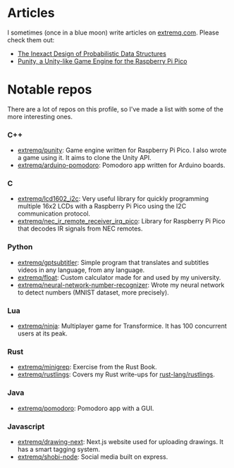 # Articles

I sometimes (once in a blue moon) write articles on [extremq.com](https://extremq.com). Please check them out:
- [The Inexact Design of Probabilistic Data Structures](https://www.extremq.com/2023/10/29/probabilistic-data-structures/)
- [Punity, a Unity-like Game Engine for the Raspberry Pi Pico](https://www.extremq.com/2023/05/22/punity/)

# Notable repos

There are a lot of repos on this profile, so I've made a list with some of the more interesting ones.

### C++
- [extremq/punity](https://github.com/extremq/punity): Game engine written for Raspberry Pi Pico. I also wrote a game using it. It aims to clone the Unity API. 
- [extremq/arduino-pomodoro](https://github.com/extremq/arduino-pomodoro): Pomodoro app written for Arduino boards.

### C
- [extremq/lcd1602_i2c](https://github.com/extremq/lcd1602_i2c): Very useful library for quickly programming multiple 16x2 LCDs with a Raspberry Pi Pico using the I2C communication protocol. 
- [extremq/nec_ir_remote_receiver_irq_pico](https://github.com/extremq/nec_ir_remote_receiver_irq_pico): Library for Raspberry Pi Pico that decodes IR signals from NEC remotes.

### Python
- [extremq/gptsubtitler](https://github.com/extremq/gptsubtitler): Simple program that translates and subtitles videos in any language, from any language.
- [extremq/float](https://github.com/extremq/float): Custom calculator made for and used by my university.
- [extremq/neural-network-number-recognizer](https://github.com/extremq/neural-network-number-recognizer): Wrote my neural network to detect numbers (MNIST dataset, more precisely).

### Lua
- [extremq/ninja](https://github.com/extremq/ninja): Multiplayer game for Transformice. It has 100 concurrent users at its peak. 

### Rust
- [extremq/minigrep](https://github.com/extremq/minigrep): Exercise from the Rust Book.
- [extremq/rustlings](https://github.com/extremq/rustlings): Covers my Rust write-ups for [rust-lang/rustlings](https://github.com/rust-lang/rustlings).

### Java
- [extremq/pomodoro](https://github.com/extremq/pomodoro): Pomodoro app with a GUI.

### Javascript
- [extremq/drawing-next](https://github.com/extremq/drawing-next): Next.js website used for uploading drawings. It has a smart tagging system.
- [extremq/shobi-node](https://github.com/extremq/shobi-node): Social media built on express.
